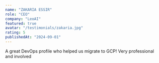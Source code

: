 ```yaml
---
name: "ZAKARIA ESSIR"
role: "CEO"
company: "LeoAI"
featured: true
avatar: "/testimonials/zakaria.jpg"
rating: 5
publishedAt: "2024-09-01"
---
```


A great DevOps profile who helped us migrate to GCP! Very professional and involved